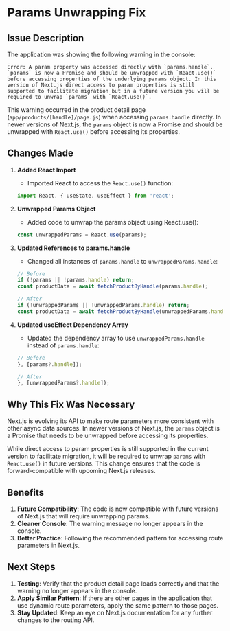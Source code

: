 # Params Unwrapping Fix

## Issue Description

The application was showing the following warning in the console:

```
Error: A param property was accessed directly with `params.handle`. `params` is now a Promise and should be unwrapped with `React.use()` before accessing properties of the underlying params object. In this version of Next.js direct access to param properties is still supported to facilitate migration but in a future version you will be required to unwrap `params` with `React.use()`.
```

This warning occurred in the product detail page (`app/products/[handle]/page.js`) when accessing `params.handle` directly. In newer versions of Next.js, the `params` object is now a Promise and should be unwrapped with `React.use()` before accessing its properties.

## Changes Made

1. **Added React Import**
   - Imported React to access the `React.use()` function:
   ```javascript
   import React, { useState, useEffect } from 'react';
   ```

2. **Unwrapped Params Object**
   - Added code to unwrap the params object using React.use():
   ```javascript
   const unwrappedParams = React.use(params);
   ```

3. **Updated References to params.handle**
   - Changed all instances of `params.handle` to `unwrappedParams.handle`:
   ```javascript
   // Before
   if (!params || !params.handle) return;
   const productData = await fetchProductByHandle(params.handle);
   
   // After
   if (!unwrappedParams || !unwrappedParams.handle) return;
   const productData = await fetchProductByHandle(unwrappedParams.handle);
   ```

4. **Updated useEffect Dependency Array**
   - Updated the dependency array to use `unwrappedParams.handle` instead of `params.handle`:
   ```javascript
   // Before
   }, [params?.handle]);
   
   // After
   }, [unwrappedParams?.handle]);
   ```

## Why This Fix Was Necessary

Next.js is evolving its API to make route parameters more consistent with other async data sources. In newer versions of Next.js, the `params` object is a Promise that needs to be unwrapped before accessing its properties.

While direct access to param properties is still supported in the current version to facilitate migration, it will be required to unwrap `params` with `React.use()` in future versions. This change ensures that the code is forward-compatible with upcoming Next.js releases.

## Benefits

1. **Future Compatibility**: The code is now compatible with future versions of Next.js that will require unwrapping params.
2. **Cleaner Console**: The warning message no longer appears in the console.
3. **Better Practice**: Following the recommended pattern for accessing route parameters in Next.js.

## Next Steps

1. **Testing**: Verify that the product detail page loads correctly and that the warning no longer appears in the console.
2. **Apply Similar Pattern**: If there are other pages in the application that use dynamic route parameters, apply the same pattern to those pages.
3. **Stay Updated**: Keep an eye on Next.js documentation for any further changes to the routing API.